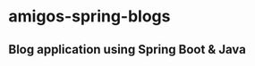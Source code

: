 # amigos-spring-blogs
Blog application using Spring Boot &amp; Java 
---------------------------------------------
